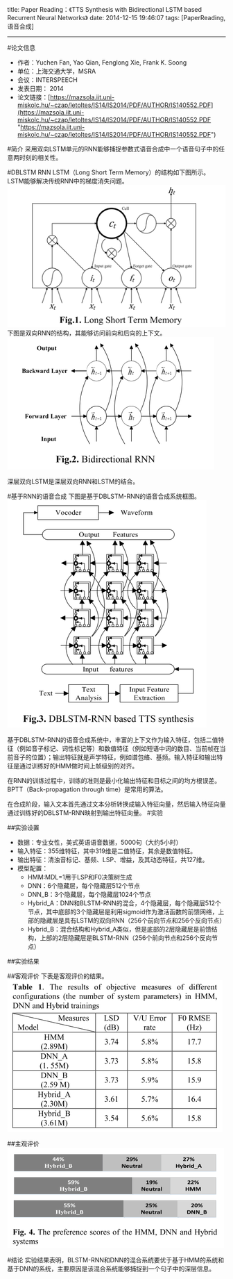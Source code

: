 title: Paper Reading：《TTS Synthesis with Bidirectional LSTM based Recurrent Neural Networks》 
date: 2014-12-15 19:46:07
tags: [PaperReading, 语音合成]

---

#论文信息
- 作者：Yuchen Fan, Yao Qian, Fenglong Xie, Frank K. Soong
- 单位：上海交通大学，MSRA
- 会议：INTERSPEECH
- 发表日期： 2014
- 论文链接：[https://mazsola.iit.uni-miskolc.hu/~czap/letoltes/IS14/IS2014/PDF/AUTHOR/IS140552.PDF](https://mazsola.iit.uni-miskolc.hu/~czap/letoltes/IS14/IS2014/PDF/AUTHOR/IS140552.PDF "https://mazsola.iit.uni-miskolc.hu/~czap/letoltes/IS14/IS2014/PDF/AUTHOR/IS140552.PDF")

#简介
采用双向LSTM单元的RNN能够捕捉参数式语音合成中一个语音句子中的任意两时刻的相关性。
<!--more-->

#DBLSTM RNN
LSTM（Long Short Term Memory）的结构如下图所示。LSTM能够解决传统RNN中的梯度消失问题。
![LSTM](/paper_image/LSTM.png)
下图是双向RNN的结构，其能够访问前向和后向的上下文。
![Bidirectional RNN](/paper_image/Bidirectional_RNN.png)

深层双向LSTM是深层双向RNN和LSTM的结合。

#基于RNN的语音合成
下图是基于DBLSTM-RNN的语音合成系统框图。
![基于RNN的语音合成系统框图](/paper_image/DBLSTM_RNN_TTS.png)

基于DBLSTM-RNN的语音合成系统中，丰富的上下文作为输入特征，包括二值特征（例如音子标记、词性标记等）和数值特征（例如短语中词的数目、当前帧在当前音子的位置）；输出特征就是声学特征，例如谱包络、基频。输入特征和输出特征是通过训练好的HMM做时间上帧级别的对齐。

在RNN的训练过程中，训练的准则是最小化输出特征和目标之间的均方根误差。BPTT（Back-propagation through time）是常用的算法。

在合成阶段，输入文本首先通过文本分析转换成输入特征向量，然后输入特征向量通过训练好的DBLSTM-RNN映射到输出特征向量。
#实验

##实验设置
- 数据：专业女性，美式英语语音数据，5000句（大约5小时）
- 输入特征：355维特征，其中319维是二值特征，其余是数值特征。
- 输出特征：清浊音标记、基频、LSP、增益，及其动态特征，共127维。
- 模型配置：
	- HMM:MDL=1用于LSP和F0决策树生成
	- DNN：6个隐藏层，每个隐藏层512个节点
	- DNN_B：3个隐藏层，每个隐藏层1024个节点
	- Hybrid_A：DNN和BLSTM-RNN的混合，4个隐藏层，每个隐藏层512个节点，其中底部的3个隐藏层是利用sigmoid作为激活函数的前馈网络，上部的隐藏层是具有LSTM的双向RNN（256个前向节点和256个反向节点）
	- Hybrid_B：混合结构和Hybrid_A类似，但是底部的2层隐藏层是前馈结构，上部的2层隐藏层是BLSTM-RNN（256个前向节点和256个反向节点）

##实验结果

##客观评价
下表是客观评价的结果。
![客观评价结果](/paper_image/RNN_object_evaluation.png)

##主观评价
![主观评价结果](/paper_image/RNN_subject_evaluation.png)

#结论
实验结果表明，BLSTM-RNN和DNN的混合系统要优于基于HMM的系统和基于DNN的系统，主要原因是该混合系统能够捕捉到一个句子中的深层信息。